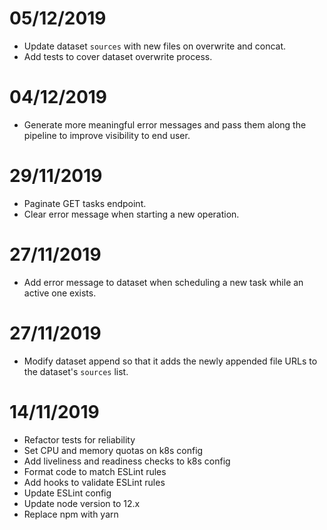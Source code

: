 # 05/12/2019
- Update dataset `sources` with new files on overwrite and concat.
- Add tests to cover dataset overwrite process.

# 04/12/2019
- Generate more meaningful error messages and pass them along the pipeline to improve visibility to end user.

# 29/11/2019
- Paginate GET tasks endpoint.
- Clear error message when starting a new operation.

# 27/11/2019
- Add error message to dataset when scheduling a new task while an active one exists.

# 27/11/2019
- Modify dataset append so that it adds the newly appended file URLs to the dataset's `sources` list.

# 14/11/2019
- Refactor tests for reliability
- Set CPU and memory quotas on k8s config
- Add liveliness and readiness checks to k8s config
- Format code to match ESLint rules
- Add hooks to validate ESLint rules
- Update ESLint config
- Update node version to 12.x
- Replace npm with yarn
